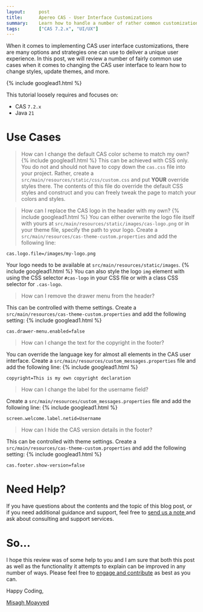 ```yaml
---
layout:     post
title:      Apereo CAS - User Interface Customizations
summary:    Learn how to handle a number of rather common customizations when it comes to changing the CAS user interface and themes.
tags:       ["CAS 7.2.x", "UI/UX"]
---
```


When it comes to implementing CAS user interface customizations, there are many options and strategies one can use to deliver a unique user experience. In this post, we will review a number of fairly common use cases when it comes to changing the CAS user interface to learn how to change styles, update themes, and more.

{% include googlead1.html  %}

This tutorial loosely requires and focuses on:

- CAS `7.2.x`
- Java `21`

# Use Cases

> How can I change the default CAS color scheme to match my own?
{% include googlead1.html  %}
This can be achieved with CSS only. You do not and should not have to copy down the `cas.css` file into your project. Rather, create a `src/main/resources/static/css/custom.css` and put **YOUR** override styles there. The contents of this file do override the default CSS styles and construct and you can freely tweak the page to match your colors and styles.

> How can I replace the CAS logo in the header with my own?
{% include googlead1.html  %}
You can either overwrite the logo file itself with yours at `src/main/resources/static/images/cas-logo.png` or in your theme file, specify the path to your logo. Create a `src/main/resources/cas-theme-custom.properties` and add the following line:

```properties
cas.logo.file=/images/my-logo.png
```

Your logo needs to be available at `src/main/resources/static/images`. 
{% include googlead1.html  %}
You can also style the logo `img` element with using the CSS selector `#cas-logo` in your CSS file or with a class CSS selector for `.cas-logo`.

> How can I remove the drawer menu from the header? 

This can be controlled with theme settings. Create a `src/main/resources/cas-theme-custom.properties` and add the following setting:
{% include googlead1.html  %}
```properties
cas.drawer-menu.enabled=false
```

> How can I change the text for the copyright in the footer?

You can override the language key for almost all elements in the CAS user interface. Create a `src/main/resources/custom_messages.properties` file and add the following line:
{% include googlead1.html  %}
```properties
copyright=This is my own copyright declaration
```

> How can I change the label for the username field?

Create a `src/main/resources/custom_messages.properties` file and add the following line:
{% include googlead1.html  %}
```properties
screen.welcome.label.netid=Username
```

> How can I hide the CAS version details in the footer?

This can be controlled with theme settings. Create a `src/main/resources/cas-theme-custom.properties` and add the following setting:
{% include googlead1.html  %}
```properties
cas.footer.show-version=false
```

# Need Help?

If you have questions about the contents and the topic of this blog post, or if you need additional guidance and support, feel free to [send us a note ](/#contact-section-header) and ask about consulting and support services.

# So...

I hope this review was of some help to you and I am sure that both this post as well as the functionality it attempts to explain can be improved in any number of ways. Please feel free to [engage and contribute][contribguide] as best as you can.

Happy Coding,

[Misagh Moayyed](https://fawnoos.com)

[contribguide]: https://apereo.github.io/cas/developer/Contributor-Guidelines.html
